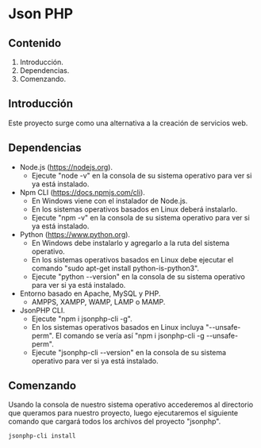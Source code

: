 # Json PHP #

## Contenido ##

1. Introducción.
2. Dependencias.
3. Comenzando.

## Introducción ##

Este proyecto surge como una alternativa a la creación de servicios web.

## Dependencias ##

* Node.js (https://nodejs.org).
  - Ejecute "node -v" en la consola de su sistema operativo para ver si ya está instalado.
* Npm CLI (https://docs.npmjs.com/cli).
  - En Windows viene con el instalador de Node.js.
  - En los sistemas operativos basados en Linux deberá instalarlo.
  - Ejecute "npm -v" en la consola de su sistema operativo para ver si ya está instalado.
* Python (https://www.python.org).
  - En Windows debe instalarlo y agregarlo a la ruta del sistema operativo.
  - En los sistemas operativos basados en Linux debe ejecutar el comando "sudo apt-get install python-is-python3".
  - Ejecute "python --version" en la consola de su sistema operativo para ver si ya está instalado.
* Entorno basado en Apache, MySQL y PHP.
  - AMPPS, XAMPP, WAMP, LAMP o MAMP.
* JsonPHP CLI.
  - Ejecute "npm i jsonphp-cli -g".
  - En los sistemas operativos basados en Linux incluya "--unsafe-perm". El comando se vería así "npm i jsonphp-cli -g --unsafe-perm".
  - Ejecute "jsonphp-cli --version" en la consola de su sistema operativo para ver si ya está instalado.

## Comenzando ##

Usando la consola de nuestro sistema operativo accederemos al directorio que queramos para nuestro proyecto, luego ejecutaremos el siguiente comando que cargará todos los archivos del proyecto "jsonphp".

~~~
jsonphp-cli install
~~~